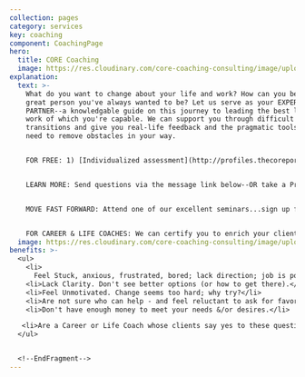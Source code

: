```yaml
---
collection: pages
category: services
key: coaching
component: CoachingPage
hero:
  title: CORE Coaching
  image: https://res.cloudinary.com/core-coaching-consulting/image/upload/v1596493058/pexels-pixabay-161154_uftaqi.jpg
explanation:
  text: >-
    What do you want to change about your life and work? How can you become the
    great person you've always wanted to be? Let us serve as your EXPERT
    PARTNER--a knowledgable guide on this journey to leading the best life and
    work of which you're capable. We can support you through difficult
    transitions and give you real-life feedback and the pragmatic tools you'll
    need to remove obstacles in your way. 


    FOR FREE: 1) [Individualized assessment](http://profiles.thecoreporation.com/sample/welcome) of your greatest strength and liability for transitions; 2) Career Compass Report; 3) Instructional videos.


    LEARN MORE: Send questions via the message link below--OR take a Premium Profile for a comprehensive report about your own work or life transition strengths & weaknesses--and how to improve them. 


    MOVE FAST FORWARD: Attend one of our excellent seminars...sign up for life-changing implementation program...OR click message link to explore how one-on-one CORE Coaching could change the course of your life and work, now and forever. 


    FOR CAREER & LIFE COACHES: We can certify you to enrich your clients with The Balancing Act's holistic processes, programs and profiles.
  image: https://res.cloudinary.com/core-coaching-consulting/image/upload/v1600816113/Coaching_cropped_ibup02.jpg
benefits: >-
  <ul>
    <li>
      Feel Stuck, anxious, frustrated, bored; lack direction; job is poor fit.</li>
    <li>Lack Clarity. Don't see better options (or how to get there).</li>
    <li>Feel Unmotivated. Change seems too hard; why try?</li>
    <li>Are not sure who can help - and feel reluctant to ask for favors.</li>
    <li>Don't have enough money to meet your needs &/or desires.</li>

   <li>Are a Career or Life Coach whose clients say yes to these questions.</li>
  </ul>


  <!--EndFragment-->
---
```

